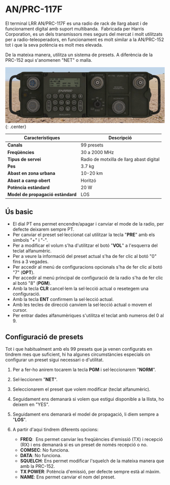 # AN/PRC-117F

El terminal LRR AN/PRC-117F es una radio de rack de llarg abast i de funcionament digital amb suport multibanda.  Fabricada per Harris Corporation, es un dels transmissors mes segurs del mercat i molt utilitzats per a radio-teleoperadors, en funcionament es molt similar a la AN/PRC-152 tot i que la seva potència es molt mes elevada.

De la mateixa manera, utilitza un sistema de presets. A diferència de la PRC-152 aqui s'anomenen "NET" o malla.

![image](../_imatges/prc117f.jpg){: .center}

| **Característiques**        | **Descripció**     |
|-----------------------------|--------------------|
| **Canals**                  | 99 presets         |
| **Freqüències**             | 30 a 2000 MHz    |
| **Tipus de servei**         | Radio de motxilla de llarg abast digital         |
| **Pes**                     | 3.7 kg             |
| **Abast en zona urbana**    | 10-20 km           |
| **Abast a camp obert**      | Horitzó            |
| **Potència estàndard**      | 20 W               |
| **Model de propagació estàndard**    | LOS             |

## Ús basic

- El dial PT ens permet encendre/apagar i canviar el mode de la radio, per defecte deixarem sempre PT.
- Per canviar el preset sel·leccionat cal utilitzar la tecla "**PRE**" amb els simbols "+" i "-".
- Per a modificar el volum s'ha d'utilitzar el botó "**VOL**" a l'esquerra del teclat alfanumèric.
- Per a veure la informació del preset actual s'ha de fer clic al botó "0" fins a 3 vegades.
- Per accedir al menú de configuracions opcionals s'ha de fer clic al botó "7" (**OPT**).
- Per accedir al menú principal de configuració de la radio s'ha de fer clic al botó "8" (**PGM**).
- Amb la tecla **CLR** cancel·lem la sel·lecció actual o resetegem una configuració.
- Amb la tecla **ENT** confirmem la sel·lecció actual.
- Amb les tecles de direcció canviem la sel·lecció actual o movem el cursor.
- Per entrar dades alfanumèriques s'utilitza el teclat amb numeros del 0 al 9.

## Configuració de presets

Tot i que habitualment amb els 99 presets que ja venen configurats en tindrem mes que suficient, hi ha algunes circumstàncies especials on configurar un preset sigui necessari o d'utilitat.

1. Per a fer-ho anirem tocarem la tecla **PGM** i sel·leccionarem "**NORM**".
2. Sel·leccionem "**NET**".
3. Seleccionarem el preset que volem modificar (teclat alfanumèric).
4. Seguidament ens demanarà si volem que estigui disponible a la llista, ho deixem en "YES".
5. Seguidament ens demanarà el model de propagació, li diem sempre a "**LOS**".
6. A partir d'aqui tindrem diferents opcions:

    - **FREQ**:  Ens permet canviar les freqüències d'emissió (TX) i recepció (RX) i ens demanarà si es un preset de només recepció o no.
    - **COMSEC**: No funciona.
    - **DATA**: No funciona.
    - **SQUELCH**: Ens permet modificar l'squelch de la mateixa manera que amb la PRC-152.
    - **TX POWER**: Potència d'emissió, per defecte sempre està al màxim.
    - **NAME**: Ens permet canviar el nom del preset.
